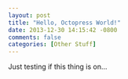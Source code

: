 ```yaml
---
layout: post
title: "Hello, Octopress World!"
date: 2013-12-30 14:15:42 -0800
comments: false
categories: [Other Stuff]
---
```

Just testing if this thing is on...

